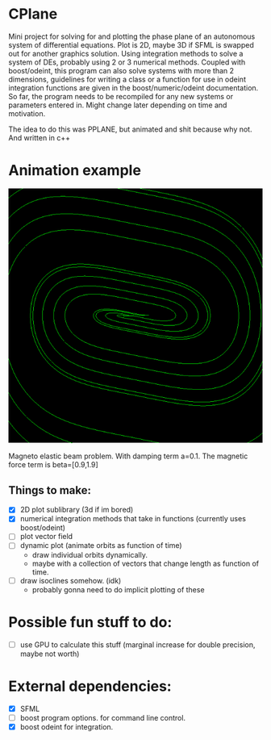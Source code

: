 # CPlane
Mini project for solving for and plotting the phase plane of an autonomous system of differential equations. Plot is 2D, maybe 3D if SFML is swapped out for another graphics solution. Using integration methods to solve a system of DEs, probably using 2 or 3 numerical methods. Coupled with boost/odeint, this program can also solve systems with more than 2 dimensions, guidelines for writing a class or a function for use in odeint integration functions are given in the boost/numeric/odeint documentation.
So far, the program needs to be recompiled for any new systems or parameters entered in. Might change later depending on time and motivation.

The idea to do this was PPLANE, but animated and shit because why not. And written in c++

# Animation example

![Changing magnetic strength](https://github.com/nicklayden/CPlane/blob/master/Peek%202017-10-23%2018-48.gif "Magneto Elastic Beam")

Magneto elastic beam problem. With damping term a=0.1. The magnetic force term is beta=[0.9,1.9]


## Things to make: 
* [x] 2D plot sublibrary (3d if im bored) 
* [x] numerical integration methods that take in functions (currently uses boost/odeint)
* [ ] plot vector field 
* [ ] dynamic plot (animate orbits as function of time) 
	- draw individual orbits dynamically.
	- maybe with a collection of vectors that change length as function of time.
* [ ] draw isoclines somehow. (idk)
	- probably gonna need to do implicit plotting of these

# Possible fun stuff to do:
* [ ] use GPU to calculate this stuff (marginal increase for double precision, maybe not worth) 

# External dependencies:
* [x] SFML 
* [ ] boost program options. for command line control.
* [x] boost odeint for integration.
